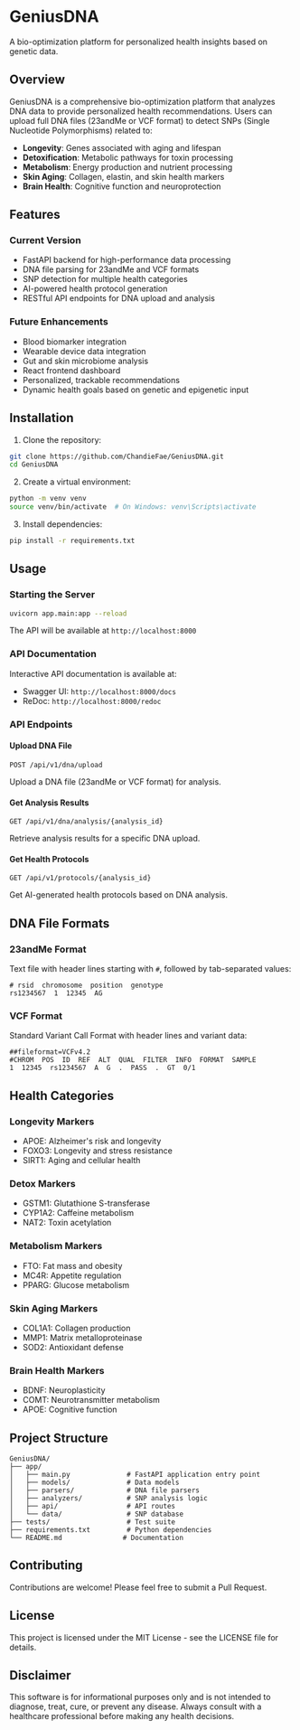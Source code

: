 # GeniusDNA

A bio-optimization platform for personalized health insights based on genetic data.

## Overview

GeniusDNA is a comprehensive bio-optimization platform that analyzes DNA data to provide personalized health recommendations. Users can upload full DNA files (23andMe or VCF format) to detect SNPs (Single Nucleotide Polymorphisms) related to:

- **Longevity**: Genes associated with aging and lifespan
- **Detoxification**: Metabolic pathways for toxin processing
- **Metabolism**: Energy production and nutrient processing
- **Skin Aging**: Collagen, elastin, and skin health markers
- **Brain Health**: Cognitive function and neuroprotection

## Features

### Current Version
- FastAPI backend for high-performance data processing
- DNA file parsing for 23andMe and VCF formats
- SNP detection for multiple health categories
- AI-powered health protocol generation
- RESTful API endpoints for DNA upload and analysis

### Future Enhancements
- Blood biomarker integration
- Wearable device data integration
- Gut and skin microbiome analysis
- React frontend dashboard
- Personalized, trackable recommendations
- Dynamic health goals based on genetic and epigenetic input

## Installation

1. Clone the repository:
```bash
git clone https://github.com/ChandieFae/GeniusDNA.git
cd GeniusDNA
```

2. Create a virtual environment:
```bash
python -m venv venv
source venv/bin/activate  # On Windows: venv\Scripts\activate
```

3. Install dependencies:
```bash
pip install -r requirements.txt
```

## Usage

### Starting the Server

```bash
uvicorn app.main:app --reload
```

The API will be available at `http://localhost:8000`

### API Documentation

Interactive API documentation is available at:
- Swagger UI: `http://localhost:8000/docs`
- ReDoc: `http://localhost:8000/redoc`

### API Endpoints

#### Upload DNA File
```
POST /api/v1/dna/upload
```
Upload a DNA file (23andMe or VCF format) for analysis.

#### Get Analysis Results
```
GET /api/v1/dna/analysis/{analysis_id}
```
Retrieve analysis results for a specific DNA upload.

#### Get Health Protocols
```
GET /api/v1/protocols/{analysis_id}
```
Get AI-generated health protocols based on DNA analysis.

## DNA File Formats

### 23andMe Format
Text file with header lines starting with `#`, followed by tab-separated values:
```
# rsid  chromosome  position  genotype
rs1234567  1  12345  AG
```

### VCF Format
Standard Variant Call Format with header lines and variant data:
```
##fileformat=VCFv4.2
#CHROM  POS  ID  REF  ALT  QUAL  FILTER  INFO  FORMAT  SAMPLE
1  12345  rs1234567  A  G  .  PASS  .  GT  0/1
```

## Health Categories

### Longevity Markers
- APOE: Alzheimer's risk and longevity
- FOXO3: Longevity and stress resistance
- SIRT1: Aging and cellular health

### Detox Markers
- GSTM1: Glutathione S-transferase
- CYP1A2: Caffeine metabolism
- NAT2: Toxin acetylation

### Metabolism Markers
- FTO: Fat mass and obesity
- MC4R: Appetite regulation
- PPARG: Glucose metabolism

### Skin Aging Markers
- COL1A1: Collagen production
- MMP1: Matrix metalloproteinase
- SOD2: Antioxidant defense

### Brain Health Markers
- BDNF: Neuroplasticity
- COMT: Neurotransmitter metabolism
- APOE: Cognitive function

## Project Structure

```
GeniusDNA/
├── app/
│   ├── main.py              # FastAPI application entry point
│   ├── models/              # Data models
│   ├── parsers/             # DNA file parsers
│   ├── analyzers/           # SNP analysis logic
│   ├── api/                 # API routes
│   └── data/                # SNP database
├── tests/                   # Test suite
├── requirements.txt         # Python dependencies
└── README.md               # Documentation
```

## Contributing

Contributions are welcome! Please feel free to submit a Pull Request.

## License

This project is licensed under the MIT License - see the LICENSE file for details.

## Disclaimer

This software is for informational purposes only and is not intended to diagnose, treat, cure, or prevent any disease. Always consult with a healthcare professional before making any health decisions.